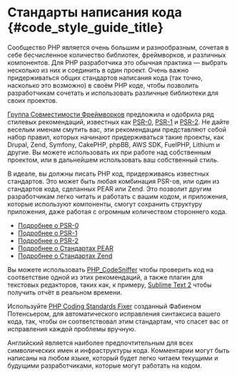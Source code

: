# Стандарты написания кода  {#code_style_guide_title}

Сообщество PHP является очень большим и разнообразным, сочетая в себе бесчисленное количество библиотек, фреймворков, и различных компонентов. Для PHP разработчика это обычная практика — выбрать несколько из них и соединить в один проект. Очень важно придерживаться общих стандартов написания кода (так точно, насколько это возможно) в своём PHP коде, чтобы позволить разработчикам сочетать и использовать различные библиотеки для своих проектов.

[Группа Совместимости Фреймворков][fig] предложила и одобрила ряд стилевых рекомендаций, известных как [PSR-0][psr0], [PSR-1][psr1] и [PSR-2][psr2]. Не дайте веселым именам смутить вас, эти рекомендации представляют собой набор правил, которых начинают придерживаться такие проекты, как Drupal, Zend, Symfony, CakePHP, phpBB, AWS SDK, FuelPHP, Lithium и другие. Вы можете использовать их при работе над собственным проектом, или в дальнейшем использовать ваш собственный стиль.

В идеале, вы должны писать PHP код, придерживаясь известных стандартов. Это может быть любая комбинация PSR-ов, или один из стандартов кода, сделанных PEAR или Zend. Это позволит другим разработчикам легко читать и работать с вашим кодом, и приложения, которые используют компоненты, смогут сохранить структуру приложения, даже работая с огромным количеством стороннего кода.

* [Подробнее о PSR-0][psr0]
* [Подробнее о PSR-1][psr1]
* [Подробнее о PSR-2][psr2]
* [Подробнее о Стандартах PEAR][pear-cs]
* [Подробнее о Стандартах Zend][zend-cs]

Вы можете использовать [PHP_CodeSniffer][phpcs] чтобы проверить код на соответствие одной из этих рекомендаций, а также плагин для текстовых редакторов, таких как, к примеру, [Sublime Text 2][st-cs] чтобы получить отчёт в реальном времени. 

Используйте [PHP Coding Standards Fixer][phpcsfixer] созданный Фабиеном Потенсьером, для автоматического исправления синтаксиса вашего кода, так, чтобы он соответствовал этим стандартам, что спасет вас от исправления каждой проблемы вручную.

Английский является наиболее предпочтительным для всех символических имен и инфраструктуры кода. Комментарии могут быть написаны на любом языке, который будет легко читаем текущими и будущими разработчиками, которые могут работать на кодом.

[fig]: http://www.php-fig.org/
[psr0]: https://github.com/php-fig/fig-standards/blob/master/accepted/PSR-0.md
[psr1]: https://github.com/php-fig/fig-standards/blob/master/accepted/PSR-1-basic-coding-standard.md
[psr2]: https://github.com/php-fig/fig-standards/blob/master/accepted/PSR-2-coding-style-guide.md
[psr3]: https://github.com/php-fig/fig-standards/blob/master/accepted/PSR-3-logger-interface.md
[pear-cs]: http://pear.php.net/manual/ru/standards.php
[zend-cs]: http://framework.zend.com/wiki/display/ZFDEV2/Coding+Standards
[phpcs]: http://pear.php.net/package/PHP_CodeSniffer/
[st-cs]: https://github.com/benmatselby/sublime-phpcs
[phpcsfixer]: http://cs.sensiolabs.org/
